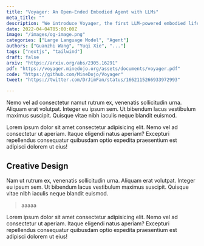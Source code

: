 ```yaml
---
title: "Voyager: An Open-Ended Embodied Agent with LLMs"
meta_title: ""
description: "We introduce Voyager, the first LLM-powered embodied lifelong learning agent in Minecraft that continuously explores the world, acquires diverse skills, and makes novel discoveries without human intervention."
date: 2022-04-04T05:00:00Z
image: "/images/og-image.png"
categories: ["Large Language Model", "Agent"]
authors: ["Guanzhi Wang", "Yuqi Xie", "..."]
tags: ["nextjs", "tailwind"]
draft: false
arxiv: "https://arxiv.org/abs/2305.16291"
pdf: "https://voyager.minedojo.org/assets/documents/voyager.pdf"
code: "https://github.com/MineDojo/Voyager"
tweet: "https://twitter.com/DrJimFan/status/1662115266933972993"

---
```


Nemo vel ad consectetur namut rutrum ex, venenatis sollicitudin urna. Aliquam erat volutpat. Integer eu ipsum sem. Ut bibendum lacus vestibulum maximus suscipit. Quisque vitae nibh iaculis neque blandit euismod.

Lorem ipsum dolor sit amet consectetur adipisicing elit. Nemo vel ad consectetur ut aperiam. Itaque eligendi natus aperiam? Excepturi repellendus consequatur quibusdam optio expedita praesentium est adipisci dolorem ut eius!

## Creative Design

Nam ut rutrum ex, venenatis sollicitudin urna. Aliquam erat volutpat. Integer eu ipsum sem. Ut bibendum lacus vestibulum maximus suscipit. Quisque vitae nibh iaculis neque blandit euismod.

> aaaaa

Lorem ipsum dolor sit amet consectetur adipisicing elit. Nemo vel ad consectetur ut aperiam. Itaque eligendi natus aperiam? Excepturi repellendus consequatur quibusdam optio expedita praesentium est adipisci dolorem ut eius!

